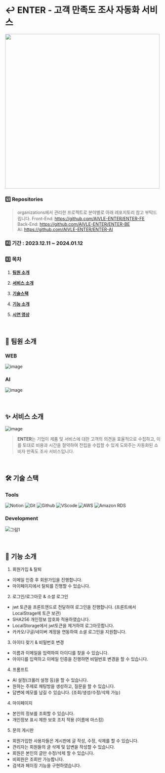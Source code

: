 # ↩️ ENTER - 고객 만족도 조사 자동화 서비스
<img width="500" src="https://github.com/undervi/ENTER/assets/95211722/81e15cf8-a9bd-4d93-9e31-dfe13ee59d4c" />
<br/>

### 1️⃣ Repositories 
> organizations에서 관리한 프로젝트로 분야별로 아래 레포지토리 참고 부탁드립니다.
Front-End: https://github.com/AIVLE-ENTER/ENTER-FE<br/>
Back-End: https://github.com/AIVLE-ENTER/ENTER-BE<br/>
AI: https://github.com/AIVLE-ENTER/ENTER-AI<br/>

### 2️⃣ 기간 : 2023.12.11 ~ 2024.01.12<br/>

### 3️⃣ 목차

1. [**팀원 소개**](#team)
   
2. [**서비스 소개**](#service)

3. [**기술스택**](#stacks)

4. [**기능 소개**](#func)

5. [**시연 영상**](#testing)

<br />


<div id="team">
   
  ## 🧏 팀원 소개
  ### WEB
  ![image](https://github.com/undervi/ENTER/assets/95211722/135d5b1d-80b9-4d74-9def-65cf9af932a6)
  ### AI
  ![image](https://github.com/undervi/ENTER/assets/95211722/72cd0497-e859-47b8-8bee-87b0308e1f3a)
  
</div><br />

<div id="service">
   
  ## ✨ 서비스 소개
  ![image](https://github.com/undervi/ENTER/assets/95211722/2fca7bfc-0a43-4b42-8dd5-8c6cc90bf95c)
  ><b>ENTER</b>는 기업이 제품 및 서비스에 대한 고객의 의견을 효율적으로 수집하고, 이를 토대로 비용과 시간을 절약하여 전립을 수립할 수 있게 도와주는 자동화된 소비자 만족도 조사 서비스입니다.
</div><br/>

<div id="stacks">

  ## 🛠️ 기술 스택
  ### Tools
  ![Notion](https://img.shields.io/badge/Notion-000000?style=for-the-badge&logo=Notion&logoColor=white)
  ![Git](https://img.shields.io/badge/Git-F05032?style=for-the-badge&logo=Git&logoColor=white)
  ![Github](https://img.shields.io/badge/GitHub-181717?style=for-the-badge&logo=GitHub&logoColor=white)
  ![VScode](https://img.shields.io/badge/Visual%20Studio%20Code-007ACC?style=for-the-badge&logo=VisualStudioCode&logoColor=white)
  ![AWS](https://img.shields.io/badge/aws-232F3E?style=for-the-badge&logo=amazonaws&logoColor=white)
  ![Amazon RDS](https://img.shields.io/badge/amazon%20Rds-527FFF?style=for-the-badge&logo=amazonRds&logoColor=white)
<br/>
  
  ### Development
  ![그림1](https://github.com/undervi/ENTER/assets/95211722/b937cd30-1b07-4410-94ee-da1814a5ff9e)
  
</div><br />

<div id="func">

  ## 🤖 기능 소개

  1. 회원가입 & 탈퇴
  - 이메일 인증 후 회원가입을 진행합니다.
  - 마이페이지에서 탈퇴를 진행할 수 있습니다.
  
  2. 로그인/로그아웃 & 소셜 로그인
  - jwt 토큰을 프론트엔드로 전달하여 로그인을 진행합니다. (프론트에서 LocalStrage에 토큰 보관)
  - SHA256 개인정보 암호화 적용하였습니다.
  - LocalStorage에서 jwt토큰을 제거하여 로그아웃합니다.
  - 카카오/구글/네이버 계정을 연동하여 소셜 로그인을 지원합니다.

  3. 아이디 찾기 & 비밀번호 변경
  - 이름과 이메일을 입력하여 아이디를 찾을 수 있습니다.
  - 아이디를 입력하고 이메일 인증을 진행하면 비밀번호 변경을 할 수 있습니다.

  4. 프롬프트
  - AI 설정(크롤러 설정 등)을 할 수 있습니다.
  - 원하는 주제로 채팅방을 생성하고, 질문을 할 수 있습니다.
  - 답변에 메모를 남길 수 있습니다. (조회/생성/수정/삭제 가능)

  4. 마이페이지
  - 본인의 정보를 조회할 수 있습니다.
  - 개인정보 표시 제한 보호 조치 적용 (이름에 마스킹)
  
  5. 문의 게시판
  - 회원가입한 사용자들은 게시판에 글 작성, 수정, 삭제를 할 수 있습니다.
  - 관리자는 회원들의 글 삭제 및 답변을 작성할 수 있습니다.
  - 회원은 본인의 글만 수정/삭제 할 수 있습니다.
  - 비회원은 조회만 가능합니다.
  - 검색과 페이징 기능을 구현하였습니다.

</div><br />

